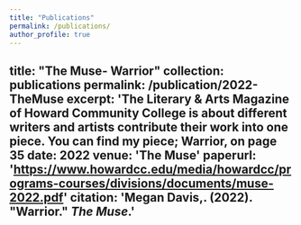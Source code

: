 ```yaml
---
title: "Publications"
permalink: /publications/
author_profile: true
---
```


title: "The Muse- Warrior"
collection: publications
permalink: /publication/2022-TheMuse
excerpt: 'The Literary & Arts Magazine of Howard Community College is about different writers and artists contribute their work into one piece. You can find my piece; Warrior, on page 35
date: 2022
venue: 'The Muse'
paperurl: 'https://www.howardcc.edu/media/howardcc/programs-courses/divisions/documents/muse-2022.pdf'
citation: 'Megan Davis,. (2022). &quot;Warrior.&quot; <i>The Muse</i>.'
---
